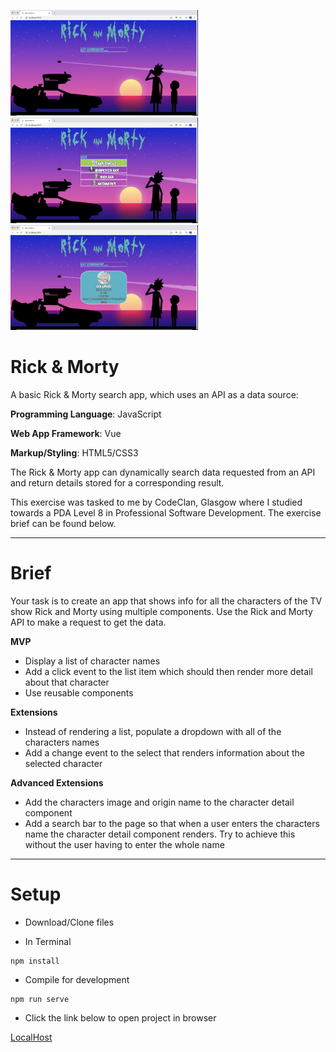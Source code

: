 <img src="https://github.com/CrugBarat/my_files/blob/master/rick1.png" width="300"> <img src="https://github.com/CrugBarat/my_files/blob/master/rick2.png" width="300"> <img src="https://github.com/CrugBarat/my_files/blob/master/rick3.png" width="300">


# Rick & Morty

A basic Rick & Morty search app, which uses an API as a data source:

**Programming Language**: JavaScript

**Web App Framework**: Vue

**Markup/Styling**: HTML5/CSS3

The Rick & Morty app can dynamically search data requested from an API and return details stored for a corresponding result.

This exercise was tasked to me by CodeClan, Glasgow where I studied towards a PDA Level 8 in Professional Software Development. The exercise brief can be found below.

---

# Brief

Your task is to create an app that shows info for all the characters of the TV show Rick and Morty using multiple components. Use the Rick and Morty API to make a request to get the data.

**MVP**

- Display a list of character names
- Add a click event to the list item which should then render more detail about that character
- Use reusable components

**Extensions**

- Instead of rendering a list, populate a dropdown with all of the characters names
- Add a change event to the select that renders information about the selected character

**Advanced Extensions**

- Add the characters image and origin name to the character detail component
- Add a search bar to the page so that when a user enters the characters name the character detail component renders. Try to achieve this without the user having to enter the whole name

---

# Setup

- Download/Clone files

- In Terminal

```
npm install
```

- Compile for development

```
npm run serve
```

- Click the link below to open project in browser

[LocalHost](http://localhost:8080/)
